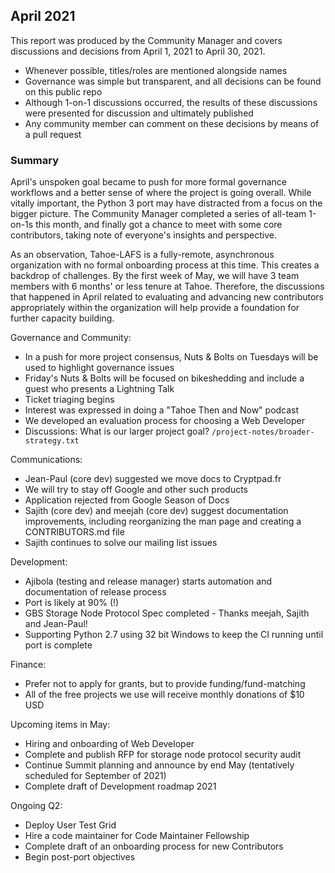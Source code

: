 ## April 2021

This report was produced by the Community Manager and covers discussions and decisions from April 1, 2021 to April 30, 2021.

+ Whenever possible, titles/roles are mentioned alongside names
+ Governance was simple but transparent, and all decisions can be found on this public repo
+ Although 1-on-1 discussions occurred, the results of these discussions were presented for discussion and ultimately published
+ Any community member can comment on these decisions by means of a pull request

### Summary

April's unspoken goal became to push for more formal governance workflows and a better
sense of where the project is going overall. While vitally important, the Python 3
port may have distracted from a focus on the bigger picture. The Community Manager
completed a series of all-team 1-on-1s this month, and finally got a chance to meet
with some core contributors, taking note of everyone's insights and perspective. 

As an observation, Tahoe-LAFS is a fully-remote, asynchronous organization with no
formal onboarding process at this time. This creates a backdrop of challenges.
By the first week of May, we will have 3 team members with 6 months' or less tenure 
at Tahoe. Therefore, the discussions that happened in April related to evaluating 
and advancing new contributors appropriately within the organization will help provide 
a foundation for further capacity building.

Governance and Community:
+ In a push for more project consensus, Nuts & Bolts on Tuesdays will be used to highlight governance issues
+ Friday's Nuts & Bolts will be focused on bikeshedding and include a guest who presents a Lightning Talk
+ Ticket triaging begins
+ Interest was expressed in doing a "Tahoe Then and Now" podcast
+ We developed an evaluation process for choosing a Web Developer 
+ Discussions: What is our larger project goal? `/project-notes/broader-strategy.txt`

Communications:
+ Jean-Paul (core dev) suggested we move docs to Cryptpad.fr
+ We will try to stay off Google and other such products
+ Application rejected from Google Season of Docs
+ Sajith (core dev) and meejah (core dev) suggest documentation improvements,
including reorganizing the man page and creating a CONTRIBUTORS.md file
+ Sajith continues to solve our mailing list issues

Development:
+ Ajibola (testing and release manager) starts automation and documentation of 
release process
+ Port is likely at 90% (!)
+ GBS Storage Node Protocol Spec completed - Thanks meejah, Sajith and Jean-Paul!
+ Supporting Python 2.7 using 32 bit Windows to keep the CI running until port is complete
   
Finance:
+ Prefer not to apply for grants, but to provide funding/fund-matching
+ All of the free projects we use will receive monthly donations of $10 USD 

Upcoming items in May:
+ Hiring and onboarding of Web Developer
+ Complete and publish RFP for storage node protocol security audit
+ Continue Summit planning and announce by end May (tentatively scheduled for September of 2021)
+ Complete draft of Development roadmap 2021

Ongoing Q2:
+ Deploy User Test Grid
+ Hire a code maintainer for Code Maintainer Fellowship
+ Complete draft of an onboarding process for new Contributors
+ Begin post-port objectives
